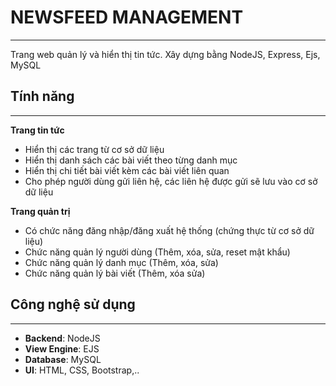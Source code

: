 # NEWSFEED MANAGEMENT
---
Trang web quản lý và hiển thị tin tức. Xây dựng bằng NodeJS, Express, Ejs, MySQL

## Tính năng
---
**Trang tin tức**
   - Hiển thị các trang từ cơ sở dữ liệu
   - Hiển thị danh sách các bài viết theo từng danh mục
   - Hiển thị chi tiết bài viết kèm các bài viết liên quan
   - Cho phép người dùng gửi liên hệ, các liên hệ được gửi sẽ lưu vào cơ sở dữ liệu

**Trang quản trị**
   - Có chức năng đăng nhập/đăng xuất hệ thống (chứng thực từ cơ sở dữ liệu)
   - Chức năng quản lý người dùng (Thêm, xóa, sửa, reset mật khẩu)
   - Chức năng quản lý danh mục (Thêm, xóa, sửa)
   - Chức năng quản lý bài viết (Thêm, xóa sửa)

## Công nghệ sử dụng
---
   - **Backend**: NodeJS
   - **View Engine**: EJS
   - **Database**: MySQL
   - **UI**: HTML, CSS, Bootstrap,..